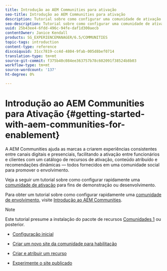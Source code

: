 ```yaml
---
title: Introdução ao AEM Communities para ativação
seo-title: Introdução ao AEM Communities para ativação
description: Tutorial sobre como configurar uma comunidade de ativação
seo-description: Tutorial sobre como configurar uma comunidade de ativação
uuid: 25b43ee4-6fdd-496c-94fe-daf1d300aecb
contentOwner: Janice Kendall
products: SG_EXPERIENCEMANAGER/6.5/COMMUNITIES
topic-tags: introduction
content-type: reference
discoiquuid: 31cc7819-cc4d-4804-9fab-005d8bef0714
translation-type: tm+mt
source-git-commit: f375b40c084ee363757b78c602091f38524b8b03
workflow-type: tm+mt
source-wordcount: '137'
ht-degree: 0%

---
```



# Introdução ao AEM Communities para Ativação {#getting-started-with-aem-communities-for-enablement}

A AEM Communities ajuda as marcas a criarem experiências consistentes entre canais digitais e presenciais, facilitando a ativação entre funcionários e clientes com um catálogo de recursos de ativação, conteúdo atribuído e recomendações dinâmicas — todos fornecidos em uma comunidade social para promover o envolvimento.

Veja a seguir um tutorial sobre como configurar rapidamente uma [comunidade de ativação](overview.md#enablement-community) para fins de demonstração ou desenvolvimento.

Para obter um tutorial sobre como configurar rapidamente uma [comunidade de envolvimento](overview.md#engagement-community), visite [Introdução ao AEM Communities](getting-started.md).

>[!NOTE]
>
>Este tutorial presume a instalação do pacote de recursos [Comunidades 1](deploy-communities.md#latestfeaturepack) ou posterior.

* [Configuração inicial](enablement-setup.md)

* [Criar um novo site da comunidade para habilitação](enablement-create-site.md)

* [Criar e atribuir um recurso](resource.md)

* [Experimente o site publicado](enablement-published-site.md)

